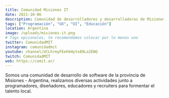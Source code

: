 ```yaml
---
title: Comunidad Misiones IT
date: 2021-10-06
description: Comunidad de desarrolladores y desarrolladoras de Misiones - Argentina
tags: ["Programación", "UX", "UI", "Educación"]
location: Argentina
image: /uploads/misiones-it.png
# Tags opcionales, te recomendamos colocar por lo menos uno
twitter: ComunidadMIT
instagram: comunidadmit
youtube: channel/UCLhrmyFEehkHytx89La2ENQ
twitch: ComunidadMIT
web: https://comit.ar/
---
```


Somos una comunidad de desarrollo de software de la provincia de Misiones - Argentina,
realizamos diversas actividades junto a programadores, diseñadores, educadores y recruiters para formentar el talento local.
